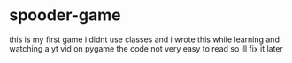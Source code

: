 # spooder-game
this is my first game
i didnt use classes and i wrote this while learning and watching a yt vid on pygame
the code not very easy to read so ill fix it later
